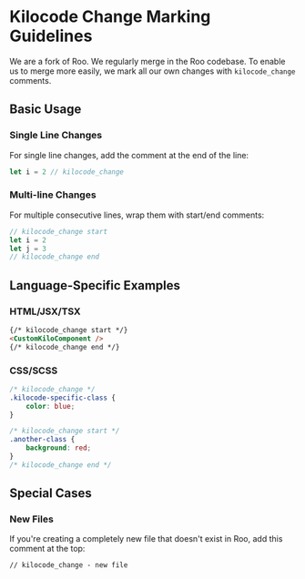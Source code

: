 # Kilocode Change Marking Guidelines

We are a fork of Roo. We regularly merge in the Roo codebase. To enable us to merge more easily, we mark all
our own changes with `kilocode_change` comments.

## Basic Usage

### Single Line Changes

For single line changes, add the comment at the end of the line:

```typescript
let i = 2 // kilocode_change
```

### Multi-line Changes

For multiple consecutive lines, wrap them with start/end comments:

```typescript
// kilocode_change start
let i = 2
let j = 3
// kilocode_change end
```

## Language-Specific Examples

### HTML/JSX/TSX

```html
{/* kilocode_change start */}
<CustomKiloComponent />
{/* kilocode_change end */}
```

### CSS/SCSS

```css
/* kilocode_change */
.kilocode-specific-class {
	color: blue;
}

/* kilocode_change start */
.another-class {
	background: red;
}
/* kilocode_change end */
```

## Special Cases

### New Files

If you're creating a completely new file that doesn't exist in Roo, add this comment at the top:

```
// kilocode_change - new file
```
